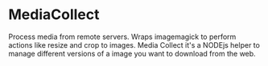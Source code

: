 MediaCollect
============

Process media from remote servers. Wraps imagemagick to perform actions like resize and crop to images.
Media Collect it's a NODEjs helper to manage different versions of a image you want to download from the web.